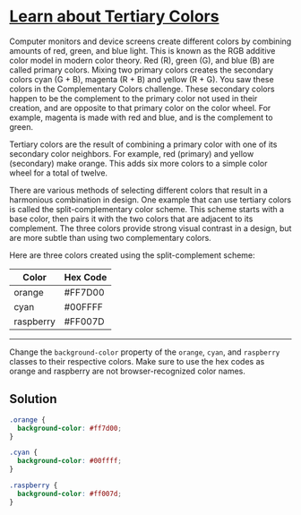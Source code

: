 # [Learn about Tertiary Colors](https://learn.freecodecamp.org/responsive-web-design/applied-visual-design/learn-about-tertiary-colors)

Computer monitors and device screens create different colors by combining amounts of red, green, and blue light. This is known as the RGB additive color model in modern color theory. Red (R), green (G), and blue (B) are called primary colors. Mixing two primary colors creates the secondary colors cyan (G + B), magenta (R + B) and yellow (R + G). You saw these colors in the Complementary Colors challenge. These secondary colors happen to be the complement to the primary color not used in their creation, and are opposite to that primary color on the color wheel. For example, magenta is made with red and blue, and is the complement to green.

Tertiary colors are the result of combining a primary color with one of its secondary color neighbors. For example, red (primary) and yellow (secondary) make orange. This adds six more colors to a simple color wheel for a total of twelve.

There are various methods of selecting different colors that result in a harmonious combination in design. One example that can use tertiary colors is called the split-complementary color scheme. This scheme starts with a base color, then pairs it with the two colors that are adjacent to its complement. The three colors provide strong visual contrast in a design, but are more subtle than using two complementary colors.

Here are three colors created using the split-complement scheme:

| Color     | Hex Code |
| --------- | -------- |
| orange    | #FF7D00  |
| cyan      | #00FFFF  |
| raspberry | #FF007D  |

---

Change the `background-color` property of the `orange`, `cyan`, and `raspberry` classes to their respective colors. Make sure to use the hex codes as orange and raspberry are not browser-recognized color names.

## Solution

```css
.orange {
  background-color: #ff7d00;
}

.cyan {
  background-color: #00ffff;
}

.raspberry {
  background-color: #ff007d;
}
```